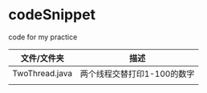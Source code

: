 # codeSnippet
code for my practice


| 文件/文件夹        | 描述       |
| ------------- |:-------------:|
| TwoThread.java      | 两个线程交替打印1-100的数字 |
|      |      |
